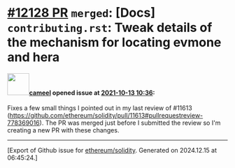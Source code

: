 # [\#12128 PR](https://github.com/ethereum/solidity/pull/12128) `merged`: [Docs] `contributing.rst`: Tweak details of the mechanism for locating evmone and hera

#### <img src="https://avatars.githubusercontent.com/u/137030?v=4" width="50">[cameel](https://github.com/cameel) opened issue at [2021-10-13 10:36](https://github.com/ethereum/solidity/pull/12128):

Fixes a few small things I pointed out in my last review of #11613 (https://github.com/ethereum/solidity/pull/11613#pullrequestreview-778369016). The PR was merged just before I submitted the review so I'm creating a new PR with these changes.




-------------------------------------------------------------------------------



[Export of Github issue for [ethereum/solidity](https://github.com/ethereum/solidity). Generated on 2024.12.15 at 06:45:24.]
